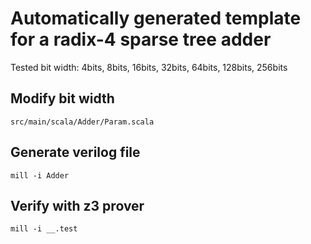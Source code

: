 # Automatically generated template for a radix-4 sparse tree adder

Tested bit width: 4bits, 8bits, 16bits, 32bits, 64bits, 128bits, 256bits

## Modify bit width

`src/main/scala/Adder/Param.scala`

## Generate verilog file

```
mill -i Adder
```

## Verify with z3 prover

```
mill -i __.test
```